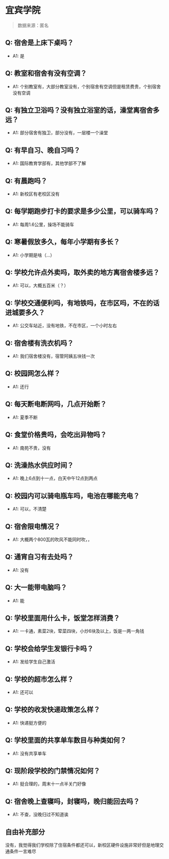 # 宜宾学院

> 数据来源：匿名

## Q: 宿舍是上床下桌吗？

- A1: 是

## Q: 教室和宿舍有没有空调？

- A1: 个别教室有，大部分教室没有，个别宿舍有空调但是租赁费贵，个别宿舍没有空调

## Q: 有独立卫浴吗？没有独立浴室的话，澡堂离宿舍多远？

- A1: 部分宿舍有独卫，部分没有，一层楼一个澡堂

## Q: 有早自习、晚自习吗？

- A1: 国际教育学部有，其他学部不了解

## Q: 有晨跑吗？

- A1: 新校区有老校区没有

## Q: 每学期跑步打卡的要求是多少公里，可以骑车吗？

- A1: 每周1.6公里，操场不能骑车

## Q: 寒暑假放多久，每年小学期有多长？

- A1: 小学期是啥（…）

## Q: 学校允许点外卖吗，取外卖的地方离宿舍楼多远？

- A1: 可以，大概五百米（？）

## Q: 学校交通便利吗，有地铁吗，在市区吗，不在的话进城要多久？

- A1: 公交车站近，没有地铁，不在市区，一个小时左右

## Q: 宿舍楼有洗衣机吗？

- A1: 我们宿舍楼没有，宿管阿姨五块钱一次

## Q: 校园网怎么样？

- A1: 还行

## Q: 每天断电断网吗，几点开始断？

- A1: 夏季不断

## Q: 食堂价格贵吗，会吃出异物吗？

- A1: 南苑不贵，没有

## Q: 洗澡热水供应时间？

- A1: 晚上6点到十一点，白天中午12点到两点

## Q: 校园内可以骑电瓶车吗，电池在哪能充电？

- A1: 可以，不清楚

## Q: 宿舍限电情况？

- A1: 大概两个800瓦的吹风不能同时吹，，

## Q: 通宵自习有去处吗？

- A1: 没有

## Q: 大一能带电脑吗？

- A1: 能

## Q: 学校里面用什么卡，饭堂怎样消费？

- A1: 一卡通，素菜2块，荤菜四块，小炒6块及以上，饭是一两一角钱

## Q: 学校会给学生发银行卡吗？

- A1: 发给学生自己激活

## Q: 学校的超市怎么样？

- A1: 还可以

## Q: 学校的收发快递政策怎么样？

- A1: 快递挺方便的

## Q: 学校里面的共享单车数目与种类如何？

- A1: 没有共享单车

## Q: 现阶段学校的门禁情况如何？

- A1: 挺合理的，周末十一点半关门好像

## Q: 宿舍晚上查寝吗，封寝吗，晚归能回去吗？

- A1: 不查，没晚归过不知道诶

## 自由补充部分

没有，我觉得我们学校除了住宿条件都还可以，新校区硬件设施非常好但是地理交通条件一言难尽